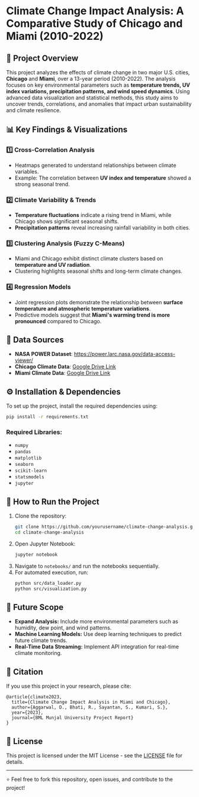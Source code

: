 # Climate Change Impact Analysis: A Comparative Study of Chicago and Miami (2010-2022)

## 📌 Project Overview
This project analyzes the effects of climate change in two major U.S. cities, **Chicago** and **Miami**, over a 13-year period (2010-2022). The analysis focuses on key environmental parameters such as **temperature trends, UV index variations, precipitation patterns, and wind speed dynamics**. Using advanced data visualization and statistical methods, this study aims to uncover trends, correlations, and anomalies that impact urban sustainability and climate resilience.

## 📊 Key Findings & Visualizations
### 1️⃣ Cross-Correlation Analysis
- Heatmaps generated to understand relationships between climate variables.
- Example: The correlation between **UV index and temperature** showed a strong seasonal trend.

### 2️⃣ Climate Variability & Trends
- **Temperature fluctuations** indicate a rising trend in Miami, while Chicago shows significant seasonal shifts.
- **Precipitation patterns** reveal increasing rainfall variability in both cities.

### 3️⃣ Clustering Analysis (Fuzzy C-Means)
- Miami and Chicago exhibit distinct climate clusters based on **temperature and UV radiation**.
- Clustering highlights seasonal shifts and long-term climate changes.

### 4️⃣ Regression Models
- Joint regression plots demonstrate the relationship between **surface temperature and atmospheric temperature variations**.
- Predictive models suggest that **Miami's warming trend is more pronounced** compared to Chicago.

## 📡 Data Sources
- **NASA POWER Dataset**: https://power.larc.nasa.gov/data-access-viewer/
- **Chicago Climate Data**: [Google Drive Link](https://drive.google.com/file/d/1iA-Q-Cu0LbsosvYgXMloCDpHDaprNiNt/view?usp=drive_link)
- **Miami Climate Data**: [Google Drive Link](https://drive.google.com/file/d/1sTutCs8upCmD8lCRrROEPzJA6hyI6TQF/view?usp=drive_link)

## ⚙️ Installation & Dependencies
To set up the project, install the required dependencies using:
```bash
pip install -r requirements.txt
```
### Required Libraries:
- `numpy`
- `pandas`
- `matplotlib`
- `seaborn`
- `scikit-learn`
- `statsmodels`
- `jupyter`

## 🚀 How to Run the Project
1. Clone the repository:
   ```bash
   git clone https://github.com/yourusername/climate-change-analysis.git
   cd climate-change-analysis
   ```
2. Open Jupyter Notebook:
   ```bash
   jupyter notebook
   ```
3. Navigate to `notebooks/` and run the notebooks sequentially.
4. For automated execution, run:
   ```bash
   python src/data_loader.py
   python src/visualization.py
   ```

## 🔮 Future Scope
- **Expand Analysis:** Include more environmental parameters such as humidity, dew point, and wind patterns.
- **Machine Learning Models:** Use deep learning techniques to predict future climate trends.
- **Real-Time Data Streaming:** Implement API integration for real-time climate monitoring.


## 📜 Citation
If you use this project in your research, please cite:
```
@article{climate2023,
  title={Climate Change Impact Analysis in Miami and Chicago},
  author={Aggarwal, D., Bhati, R., Sayantan, S., Kumari, S.},
  year={2023},
  journal={BML Munjal University Project Report}
}
```

## 📄 License
This project is licensed under the MIT License - see the [LICENSE](LICENSE) file for details.

---
⭐ Feel free to fork this repository, open issues, and contribute to the project!
